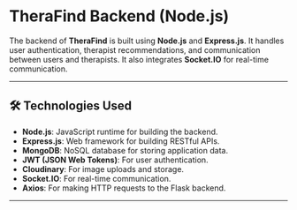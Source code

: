 # TheraFind Backend (Node.js)

The backend of **TheraFind** is built using **Node.js** and **Express.js**. It handles user authentication, therapist recommendations, and communication between users and therapists. It also integrates **Socket.IO** for real-time communication.

---

## 🛠️ Technologies Used

- **Node.js**: JavaScript runtime for building the backend.
- **Express.js**: Web framework for building RESTful APIs.
- **MongoDB**: NoSQL database for storing application data.
- **JWT (JSON Web Tokens)**: For user authentication.
- **Cloudinary**: For image uploads and storage.
- **Socket.IO**: For real-time communication.
- **Axios**: For making HTTP requests to the Flask backend.

---
